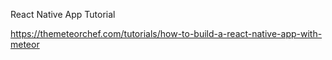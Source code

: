 React Native App Tutorial

https://themeteorchef.com/tutorials/how-to-build-a-react-native-app-with-meteor


